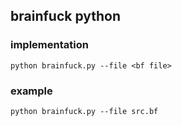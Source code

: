 ## brainfuck python

### implementation

```
python brainfuck.py --file <bf file>
```

### example

```
python brainfuck.py --file src.bf
```
